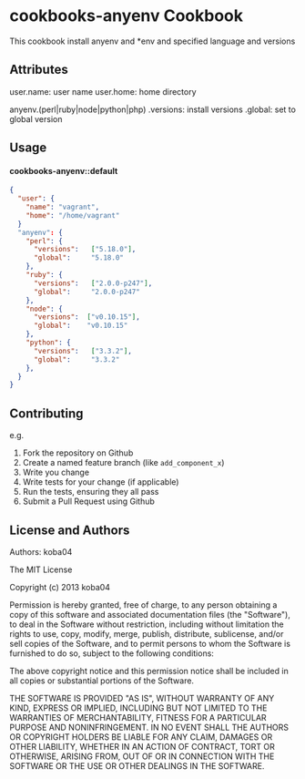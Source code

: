 cookbooks-anyenv Cookbook
=========================
This cookbook install anyenv and \*env and specified language and versions


Attributes
----------

user.name: user name
user.home: home directory

anyenv.(perl|ruby|node|python|php)
  .versions: install versions
  .global: set to global version


Usage
-----
#### cookbooks-anyenv::default

```json
{
  "user": {
    "name": "vagrant",
    "home": "/home/vagrant"
  }
  "anyenv": {
    "perl": {
      "versions":   ["5.18.0"],
      "global":     "5.18.0"
    },
    "ruby": {
      "versions":   ["2.0.0-p247"],
      "global":     "2.0.0-p247"
    },
    "node": {
      "versions":  ["v0.10.15"],
      "global":    "v0.10.15"
    },
    "python": {
      "versions":   ["3.3.2"],
      "global":     "3.3.2"
    },
  }
}
```

Contributing
------------

e.g.
1. Fork the repository on Github
2. Create a named feature branch (like `add_component_x`)
3. Write you change
4. Write tests for your change (if applicable)
5. Run the tests, ensuring they all pass
6. Submit a Pull Request using Github

License and Authors
-------------------
Authors: koba04

The MIT License

Copyright (c) 2013 koba04

Permission is hereby granted, free of charge, to any person obtaining a copy of this software and associated documentation files (the "Software"), to deal in the Software without restriction, including without limitation the rights to use, copy, modify, merge, publish, distribute, sublicense, and/or sell copies of the Software, and to permit persons to whom the Software is furnished to do so, subject to the following conditions:

The above copyright notice and this permission notice shall be included in all copies or substantial portions of the Software.

THE SOFTWARE IS PROVIDED "AS IS", WITHOUT WARRANTY OF ANY KIND, EXPRESS OR IMPLIED, INCLUDING BUT NOT LIMITED TO THE WARRANTIES OF MERCHANTABILITY, FITNESS FOR A PARTICULAR PURPOSE AND NONINFRINGEMENT. IN NO EVENT SHALL THE AUTHORS OR COPYRIGHT HOLDERS BE LIABLE FOR ANY CLAIM, DAMAGES OR OTHER LIABILITY, WHETHER IN AN ACTION OF CONTRACT, TORT OR OTHERWISE, ARISING FROM, OUT OF OR IN CONNECTION WITH THE SOFTWARE OR THE USE OR OTHER DEALINGS IN THE SOFTWARE.
